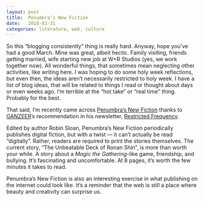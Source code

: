 ```yaml
---
layout: post
title:  Penumbra’s New Fiction
date:   2018-03-31
categories: literature, web, culture
---
```

So this “blogging consistently” thing is really hard. Anyway, hope you’ve had a good March. Mine was great, albeit hectic. Family visiting, friends getting married, wife starting new job at W+R Studios (yes, we work together now). All wonderful things, that sometimes mean neglecting other activities, like writing here. I was hoping to do some holy week reflections, but even then, the ideas aren’t necessarily restricted to holy week. I have a list of blog ideas, that will be related to things I read or thought about days or even weeks ago. I’m terrible at the “hot take” or “real time” thing. Probably for the best.

That said, I’m recently came across [Penumbra’s New Fiction](https://wizard.limo/unbeatable-deck) thanks to [GANZEER](http://www.ganzeer.com/)’s recommendation in his newsletter, [Restricted Frequency](http://restrictedfrequency.com/#_=_). 

Edited by author Robin Sloan, Penumbra’s New Fiction periodically publishes digital fiction, but with a twist — it can’t actually be read “digitally”. Rather, readers are required to print the stories themselves. The current story, “The Unbeatable Deck of Ronan Shin”, is more than worth your while. A story about a *Magic the Gathering*-like game, friendship, and bullying. It’s fascinating and uncomfortable. At 8 pages, it’s worth the few minutes it takes to read.

Penumbra’s New Fiction is also an interesting exercise in what publishing on the internet could look like. It’s a reminder that the web is still a place where beauty and creativity can surprise us.